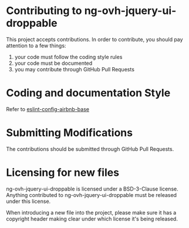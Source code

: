 # Contributing to ng-ovh-jquery-ui-droppable

This project accepts contributions. In order to contribute, you should
pay attention to a few things:

1. your code must follow the coding style rules
2. your code must be documented
3. you may contribute through GitHub Pull Requests

# Coding and documentation Style

Refer to [eslint-config-airbnb-base](https://github.com/airbnb/javascript/tree/master/packages/eslint-config-airbnb-base)

# Submitting Modifications

The contributions should be submitted through GitHub Pull Requests.

# Licensing for new files

ng-ovh-jquery-ui-droppable is licensed under a BSD-3-Clause license. Anything
contributed to ng-ovh-jquery-ui-droppable must be released under this license.

When introducing a new file into the project, please make sure it has a
copyright header making clear under which license it's being released.
